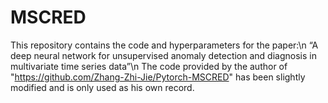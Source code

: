 # MSCRED
This repository contains the code and hyperparameters for the paper:\n
“A deep neural network for unsupervised anomaly detection and diagnosis in multivariate time series data”\n
The code provided by the author of "https://github.com/Zhang-Zhi-Jie/Pytorch-MSCRED" has been slightly modified and is only used as his own record.
